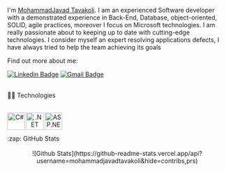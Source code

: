 I'm [MohammadJavad Tavakoli](https://www.linkedin.com/in/mohammadjavad-tavakoli). I am an experienced Software developer with a demonstrated experience in Back-End, Database, object-oriented, SOLID, agile practices, moreover I focus on Microsoft technologies. I am really passionate about to keeping up to date with cutting-edge technologies. I consider myself an expert resolving applications defects, I have always tried to help the team achieving its goals
  <br /> 
  
Find out more about me:  

[![Linkedin Badge](https://img.shields.io/badge/-mohammadjavadtavakoli-blue?style=flat-square&logo=Linkedin&logoColor=white&link=https://www.linkedin.com/in/mohammadjavad-tavakoli/)](https://www.linkedin.com/in/mohammadjavad-tavakoli/)
[![Gmail Badge](https://img.shields.io/badge/m.j.tavakoly66@gmail.com-c14438?style=flat-square&logo=Gmail&logoColor=white&link=mailto:m.j.tavakoly66@gmail.com)](mailto:m.h.tavakoly66@gmail.com)


<br>
  <summary>👨‍💻 Technologies </summary>
  
  <br />  
 
  <p align="center">
    <a href="https://docs.microsoft.com/dotnet/csharp/" target="_blank"><img align="left" alt="C#" width="40" height="40" src="https://upload.wikimedia.org/wikipedia/commons/0/0d/C_Sharp_wordmark.svg" /></a>
    <a href="https://docs.microsoft.com/dotnet/" target="_blank"><img align="left" alt=".NET Core" width="40" height="40" src="https://upload.wikimedia.org/wikipedia/commons/e/ee/.NET_Core_Logo.svg" /></a>
    <a href="https://docs.microsoft.com/aspnet/core/" target="_blank"><img align="left" alt="ASP.NET Core" width="40" height="40" src="http://umutluoglu.com/wp-content/uploads/2016/07/aspnet-core-logo.png" /></a>  
  </p>
  <br />
    <br />
    
<br>
<summary>:zap: GitHub Stats</summary>

  <br />  

<center>![Github Stats](https://github-readme-stats.vercel.app/api?username=mohammadjavadtavakoli&hide=contribs,prs)</center>



